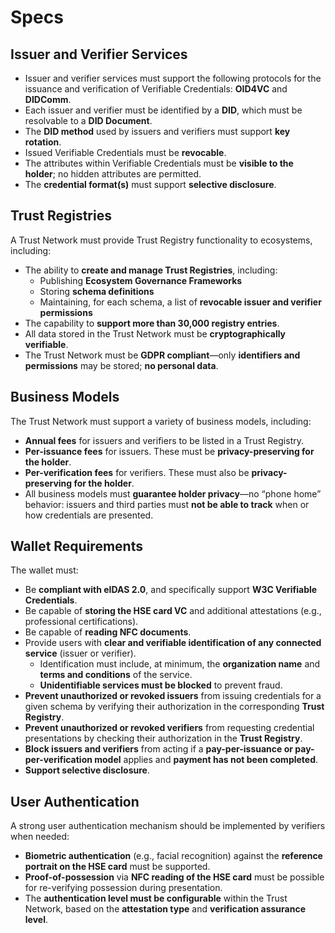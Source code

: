 # Specs

## Issuer and Verifier Services

- Issuer and verifier services must support the following protocols for the issuance and verification of Verifiable Credentials: **OID4VC** and **DIDComm**.
- Each issuer and verifier must be identified by a **DID**, which must be resolvable to a **DID Document**.
- The **DID method** used by issuers and verifiers must support **key rotation**.
- Issued Verifiable Credentials must be **revocable**.
- The attributes within Verifiable Credentials must be **visible to the holder**; no hidden attributes are permitted.
- The **credential format(s)** must support **selective disclosure**.

## Trust Registries

A Trust Network must provide Trust Registry functionality to ecosystems, including:

- The ability to **create and manage Trust Registries**, including:
  - Publishing **Ecosystem Governance Frameworks**
  - Storing **schema definitions**
  - Maintaining, for each schema, a list of **revocable issuer and verifier permissions**
- The capability to **support more than 30,000 registry entries**.
- All data stored in the Trust Network must be **cryptographically verifiable**.
- The Trust Network must be **GDPR compliant**—only **identifiers and permissions** may be stored; **no personal data**.

## Business Models

The Trust Network must support a variety of business models, including:

- **Annual fees** for issuers and verifiers to be listed in a Trust Registry.
- **Per-issuance fees** for issuers. These must be **privacy-preserving for the holder**.
- **Per-verification fees** for verifiers. These must also be **privacy-preserving for the holder**.
- All business models must **guarantee holder privacy**—no “phone home” behavior: issuers and third parties must **not be able to track** when or how credentials are presented.

## Wallet Requirements

The wallet must:

- Be **compliant with eIDAS 2.0**, and specifically support **W3C Verifiable Credentials**.
- Be capable of **storing the HSE card VC** and additional attestations (e.g., professional certifications).
- Be capable of **reading NFC documents**.
- Provide users with **clear and verifiable identification of any connected service** (issuer or verifier).  
  - Identification must include, at minimum, the **organization name** and **terms and conditions** of the service.  
  - **Unidentifiable services must be blocked** to prevent fraud.
- **Prevent unauthorized or revoked issuers** from issuing credentials for a given schema by verifying their authorization in the corresponding **Trust Registry**.
- **Prevent unauthorized or revoked verifiers** from requesting credential presentations by checking their authorization in the **Trust Registry**.
- **Block issuers and verifiers** from acting if a **pay-per-issuance or pay-per-verification model** applies and **payment has not been completed**.
- **Support selective disclosure**.

## User Authentication

A strong user authentication mechanism should be implemented by verifiers when needed:

- **Biometric authentication** (e.g., facial recognition) against the **reference portrait on the HSE card** must be supported.
- **Proof-of-possession** via **NFC reading of the HSE card** must be possible for re-verifying possession during presentation.
- The **authentication level must be configurable** within the Trust Network, based on the **attestation type** and **verification assurance level**.
